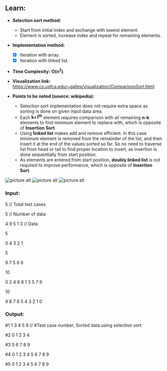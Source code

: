 ## Learn:
- **Selection sort method:**
  - Start from initial index and exchange with lowest element.
  - Element is sorted, increase index and repeat for remaining elements.

- **Implementation method:**
    - [x] Iteration with array.
    - [x] Iteration with linked list.

- **Time Complexity:** **O(n<sup>2</sup>)**.

- **Visualization link:** https://www.cs.usfca.edu/~galles/visualization/ComparisonSort.html

- **Points to be noted (source: wikipedia):**
  - Selection sort implementation does not require extra space as sorting is done on given input data area.
  - Each **k+1<sup>th</sup>** element requires comparison with all remaining **n-k** elements to find minimum element to replace with, which is opposite of **Insertion Sort**.
  - Using **linked list** makes add and remove efficient. In this case minimum element is removed from the remainder of the list, and then insert it at the end of the values sorted so far. So no need to traverse list from head or tail to find proper location to insert, as insertion is done sequentially from start position.
  - As elements are entered from start position, **doubly linked list** is not required to improve performance, which is opposite of **Insertion Sort**.

![picture alt](https://github.com/ami-arkhan/study-materials/blob/master/codes/sorting/selection-sort/selection_sort.gif "Selection Sort")
![picture alt](https://github.com/ami-arkhan/study-materials/blob/master/codes/sorting/selection-sort/selection_sort_2.gif "Selection Sort 2")
![picture alt](https://github.com/ami-arkhan/study-materials/blob/master/codes/sorting/selection-sort/selection_sort_3.gif "Selection Sort 3")



### Input:
5   // Total test cases

5   // Number of data

4 9 5 1 3   // Data

5

0 4 3 2 1

5

9 7 5 6 8

10

0 2 4 6 8 1 3 5 7 9

10

9 8 7 6 5 4 3 2 1 0



### Output:
#1 1 3 4 5 9    // #Test case number, Sorted data using selection sort

#2 0 1 2 3 4

#3 5 6 7 8 9

#4 0 1 2 3 4 5 6 7 8 9

#5 0 1 2 3 4 5 6 7 8 9
